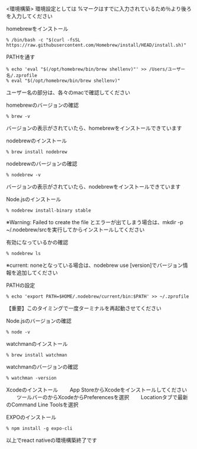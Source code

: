 <環境構築>
環境設定としては
%マークはすでに入力されているため％より後ろを入力してください

homebrewをインストール
```
% /bin/bash -c "$(curl -fsSL https://raw.githubusercontent.com/Homebrew/install/HEAD/install.sh)"
```


PATHを通す
```
% echo 'eval "$(/opt/homebrew/bin/brew shellenv)"' >> /Users/ユーザー名/.zprofile 
% eval "$(/opt/homebrew/bin/brew shellenv)"
```
ユーザー名の部分は、各々のmacで確認してください


homebrewのバージョンの確認
```
% brew -v
```
バージョンの表示がされていたら、homebrewをインストールできています

nodebrewのインストール
```
% brew install nodebrew
```

nodebrewのバージョンの確認
```
% nodebrew -v
```
バージョンの表示がされていたら、nodebrewをインストールできています

Node.jsのインストール
```
% nodebrew install-binary stable
```
※Warning: Failed to create the file とエラーが出てしまう場合は、mkdir -p ~/.nodebrew/srcを実行してからインストールしてください

有効になっているかの確認
```
% nodebrew ls
```
※current: noneとなっている場合は、nodebrew use [version]でバージョン情報を追加してください

PATHの設定
```
% echo 'export PATH=$HOME/.nodebrew/current/bin:$PATH' >> ~/.zprofile
```
【重要】このタイミングで一度ターミナルを再起動させてください

Node.jsのバージョンの確認
```
% node -v
```

watchmanのインストール
```
% brew install watchman
```

watchmanのバージョンの確認
```
% watchman -version
```

Xcodeのインストール
　　App StoreからXcodeをインストールしてください
　　ツールバーのからXcodeからPreferencesを選択
　　Locationタブで最新のCommand Line Toolsを選択
  
EXPOのインストール
```
% npm install -g expo-cli
```
以上でreact nativeの環境構築終了です
